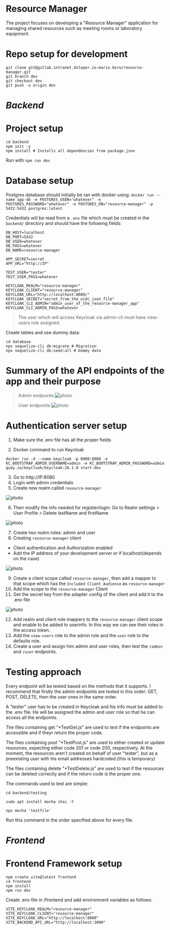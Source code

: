 # Resource Manager

The project focuses on developing a "Resource Manager" application for managing shared resources such as meeting rooms or laboratory equipment.

# Repo setup for development
```
git clone git@gitlab.intranet.dvloper.io:mario.boro/resource-manager.git
git branch dev
git checkout dev
git push -u origin dev
```
# <i>Backend</i>

# Project setup
```
cd backend
npm init -y
npm install # Installs all dependencies from package.json
```

Run with `npm run dev`

# Database setup
Postgres database should initially be ran with docker using:
`docker run --name app-db -e POSTGRES_USER="whatever" -e POSTGRES_PASSWORD="whatever" -e POSTGRES_DB="resource-manager" -p 5432:5432 postgres:latest`

Credentials will be read from a `.env` file which must be created in the `backend/` directory and should have the following fields:
```
DB_HOST=localhost
DB_PORT=5432
DB_USER=whatever
DB_PASS=whatever
DB_NAME=resource-manager

APP_SECRET=secret
APP_URL="http://IP"

TEST_USER="tester"
TEST_USER_PASS=whatever

KEYCLOAK_REALM="resource-manager"
KEYCLOAK_CLIENT="resource-manager"
KEYCLOAK_URL="http://localhost:8080/"
KEYCLOAK_SECRET="secret_from_the_oidc_json_file"
KEYCLOAK_CLI_ADMIN="admin_user_of_the_resource-manager_app"
KEYCLOAK_CLI_ADMIN_PASS=whatever
```
>The user which will access Keycloak via admin-cli must have view-users role assigned

Create tables and use dummy data:
```
cd database
npx sequelize-cli db:migrate # Migration
npx sequelize-cli db:seed:all # Dummy data
```

# Summary of the API endpoints of the app and their purpose

>Admin endpoints
![photo](photos/photo-1.png)

>User endpoints
![photo](photos/photo-2.png)

# Authentication server setup
1. Make sure the .env file has all the proper fields

2. Docker command to run Keycloak
```
docker run -d --name keycloak -p 8080:8080 -e KC_BOOTSTRAP_ADMIN_USERNAME=admin -e KC_BOOTSTRAP_ADMIN_PASSWORD=admin quay.io/keycloak/keycloak:26.1.0 start-dev
```
3. Go to http://IP:8080
4. Login with admin credentials
5. Create new realm called `resource-manager`

![photo](photos/keycloak-1.png)

6.  Then modify the info needed for register/login: Go to Realm settings > User Profile > Delete lastName and firstName

![photo](photos/keycloak-2.png)

7. Create two realm roles: admin and user
8. Creating `resource-manager` client
* Client authentication and Authorization enabled
* Add the IP address of your development server or if localhost(depends on the case)

![photo](photos/keycloak-3.png)

9. Create a client scope called `resource-manager`, then add a mapper to that scope which has the `Included Client Audience` as `resource-manager`
10. Add the scope to the `resource-manager` Client
11. Get the secret key from the adapter config of the client and add it to the .env file 

![photo](photos/keycloak-4.png)

12. Add realm and client role mappers to the `resource-manager` client scope and enable to be added to userinfo. In this way we can see their roles in the access token. 
13. Add the `view-users` role to the admin role and the `user` role to the defaults role.
14. Create a user and assign him admin and user roles, then test the `/admin` and `/user` endpoints.

# Testing approach

Every endpoint will be tested based on the methods that it supports. I recommend that firstly the admin endpoints are tested in this order: GET, POST, DELETE, then the user ones in the same order.

A "tester" user has to be created in Keycloak and his info must be added to the .env file. He will be assigned the admin and user role so that he can access all the endpoints.

The files containing get "*TestGet.js" are used to test if the endpoints are accessible and if theyr return the proper code.

The files containing post "*TestPost.js" are used to either created or update resources, expecting either code 201 or code 200, respectively. At the moment, the resources aren't created on behalf of user "tester", but as a preexisting user with his email addresses hardcoded.(this is temporary)

The files containing delete "*TestDelete.js" are used to test if the resources can be deleted correctly and if the return code is the proper one.

The commands used to test are simple:
```
cd backend/testing

sudo apt install mocha chai -Y

npx mocha 'testfile'
```
Run this command in the order specified above for every file.

# <i>Frontend</i>

# Frontend Framework setup

```
npm create vite@latest frontend
cd frontend
npm install
npm run dev
```

Create .env file in /frontend and add environment variables as follows:
```
VITE_KEYCLOAK_REALM="resource-manager"
VITE_KEYCLOAK_CLIENT="resource-manager"
VITE_KEYCLOAK_URL="http://localhost:8080"
VITE_BACKEND_API_URL="http://localhost:3000"
```